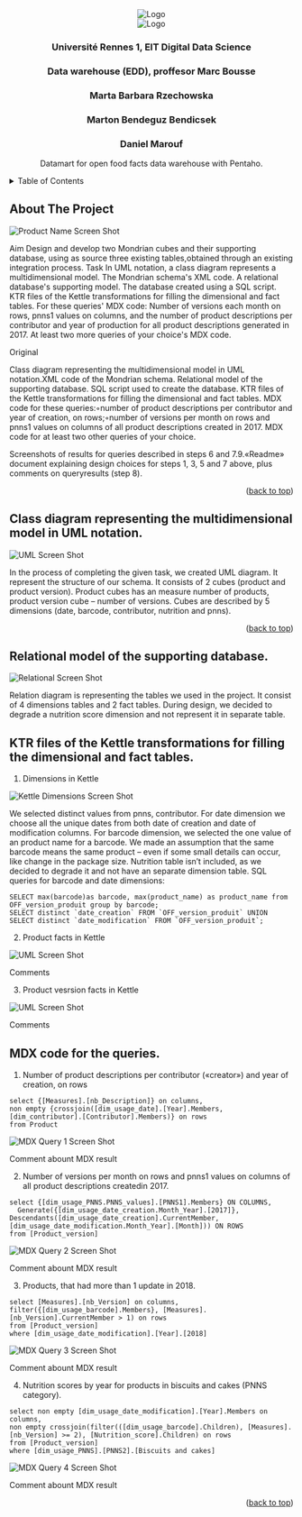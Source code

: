 <div align="center">
    <img src="images/unirennes1.png" alt="Logo">
    <br>
     <img src="images/istic1ren.png" alt="Logo">

  <h3 align="center">Université Rennes 1, EIT Digital Data Science </h3>
  <h3 align="center"> Data warehouse (EDD), proffesor Marc Bousse </h3>
  <h3 align="center">  Marta Barbara Rzechowska  </h3>
  <h3 align="center">  Marton Bendeguz Bendicsek  </h3>
  <h3 align="center">  Daniel Marouf  </h3>
  
  <p align="center">
    Datamart for open food facts data warehouse with Pentaho.
  </p>
</div>



<details>
  <summary>Table of Contents</summary>
  <ol>
    <li>
      <a href="#about-the-project">About The Project</a></li>
        <li><a href="#class-diagram-representing-the-multidimensional-model-in-uml-notation">Class diagram representing the multidimensional model in UML notation.</a></li>
    <li>
      <a href="#relational-model-of-the-supporting-database">Relational model of the supporting database.</a>
      </li>
      <li>
      <a href="href="#ktr-files-of-the-kettle-transformations-for-filling-the-dimensional-and-fact-tables">KTR files of the Kettle transformations for filling the dimensional and fact tables.</a>
      </li>
        <li><a href="#mdx-code-for-the-queries">MDX code for these queries.</a></li>
  </ol>
</details>


<!-- ABOUT THE PROJECT -->
## About The Project

![Product Name Screen Shot][product-screenshot]
                                  
Aim
Design and develop two Mondrian cubes and their supporting database, using as source three existing tables,obtained     through     an     existing integration process.
Task
In UML notation, a class diagram represents a multidimensional model. The Mondrian schema's XML code. A relational database's supporting model. The database created using a SQL script. KTR files of the Kettle transformations for filling the dimensional and fact tables. For these queries' MDX code: Number of versions each month on rows, pnns1 values on columns, and the number of product descriptions per contributor and year of production for all product descriptions generated in 2017. At least two more queries of your choice's MDX code.


Original

Class diagram representing the multidimensional model in UML notation.XML code of the Mondrian schema. Relational model of the supporting database. SQL script used to create the database. KTR files of the Kettle transformations for filling the dimensional and fact tables. MDX code for these queries:◦number of product descriptions per contributor  and year of creation, on rows;◦number of versions per month on rows and pnns1 values on columns of all product descriptions created in 2017. MDX code for at least two other queries of your choice.

Screenshots of results for queries described in steps 6 and 7.9.«Readme» document explaining design choices for steps 1, 3, 5 and 7 above, plus comments on queryresults (step 8).


<p align="right">(<a href="#readme-top">back to top</a>)</p>



## Class diagram representing the multidimensional model in UML notation.

![UML Screen Shot](https://github.com/bendicsekb/openfoodfacts_datamart/blob/main/images/UML_OpenFoodFacts-UML_design.drawio.png)

In the process of completing the given task, we created UML diagram. It represent the structure of our schema. It consists of 2 cubes (product and product version). Product cubes has an measure number of products, product version cube – number of versions. Cubes are described by 5 dimensions (date, barcode, contributor, nutrition and pnns).


<p align="right">(<a href="#readme-top">back to top</a>)</p>



<!-- GETTING STARTED -->
## Relational model of the supporting database.

![Relational Screen Shot][sql-screenshot]

Relation diagram is representing the tables we used in the project. It consist of 4 dimensions tables and 2 fact tables. During design, we decided to degrade a nutrition score dimension and not represent it in separate table.


## KTR files of the Kettle transformations for filling the dimensional and fact tables.

1. Dimensions in Kettle

![Kettle Dimensions Screen Shot](https://github.com/bendicsekb/openfoodfacts_datamart/blob/main/images/dimensions_kettle.png)

We selected distinct values from pnns, contributor. For date dimension we choose all the unique dates from both date of creation and date of modification columns. For barcode dimension, we selected the one value of an product name for a barcode. We made an assumption that the same barcode means the same product – even if some small details can occur, like change in the package size. Nutrition table isn’t included, as we decided to degrade it and not have an separate dimension table.
SQL queries for barcode and date dimensions:
```
SELECT max(barcode)as barcode, max(product_name) as product_name from OFF_version_produit group by barcode;
SELECT distinct `date_creation` FROM `OFF_version_produit` UNION SELECT distinct `date_modification` FROM `OFF_version_produit`;
```

2. Product facts in Kettle

![UML Screen Shot](https://github.com/bendicsekb/openfoodfacts_datamart/blob/main/images/product_facts_kettle.png)

Comments

3. Product vesrsion facts in Kettle

![UML Screen Shot](https://github.com/bendicsekb/openfoodfacts_datamart/blob/main/images/product_version_facts_kettle.png)

Comments

## MDX code for the queries.

1. Number of product descriptions per contributor («creator») and year of creation, on rows
```
select {[Measures].[nb_Description]} on columns,
non empty {crossjoin([dim_usage_date].[Year].Members, [dim_contributor].[Contributor].Members)} on rows
from Product
```
![MDX Query 1 Screen Shot](https://github.com/bendicsekb/openfoodfacts_datamart/blob/main/images/product_descriptions_per_contributor.png)

Comment abount MDX result

2. Number of versions per month on rows and pnns1 values on columns of all product descriptions createdin 2017.
```
select {[dim_usage_PNNS.PNNS_values].[PNNS1].Members} ON COLUMNS,
  Generate({[dim_usage_date_creation.Month_Year].[2017]}, Descendants([dim_usage_date_creation].CurrentMember, [dim_usage_date_modification.Month_Year].[Month])) ON ROWS
from [Product_version]
```
![MDX Query 2 Screen Shot](https://github.com/bendicsekb/openfoodfacts_datamart/blob/main/images/versions_per_month_of_all_descriptions.png)


Comment abount MDX result

3. Products, that had more than 1 update in 2018.
```
select [Measures].[nb_Version] on columns,
filter({[dim_usage_barcode].Members}, [Measures].[nb_Version].CurrentMember > 1) on rows
from [Product_version]
where [dim_usage_date_modification].[Year].[2018]
```
![MDX Query 3 Screen Shot](https://github.com/bendicsekb/openfoodfacts_datamart/blob/main/images/products_more_than_one_update.png)

Comment abount MDX result

4. Nutrition scores by year for products in biscuits and cakes (PNNS category).
```
select non empty [dim_usage_date_modification].[Year].Members on columns,
non empty crossjoin(filter(([dim_usage_barcode].Children), [Measures].[nb_Version] >= 2), [Nutrition_score].Children) on rows
from [Product_version]
where [dim_usage_PNNS].[PNNS2].[Biscuits and cakes]
```
![MDX Query 4 Screen Shot](https://github.com/bendicsekb/openfoodfacts_datamart/blob/main/images/nutrition_score_by_year_cakes.png)

Comment abount MDX result

<p align="right">(<a href="#readme-top">back to top</a>)</p>


[product-screenshot]: images/screenshot.png
[sql-screenshot]: images/MySQL_Relational.png

